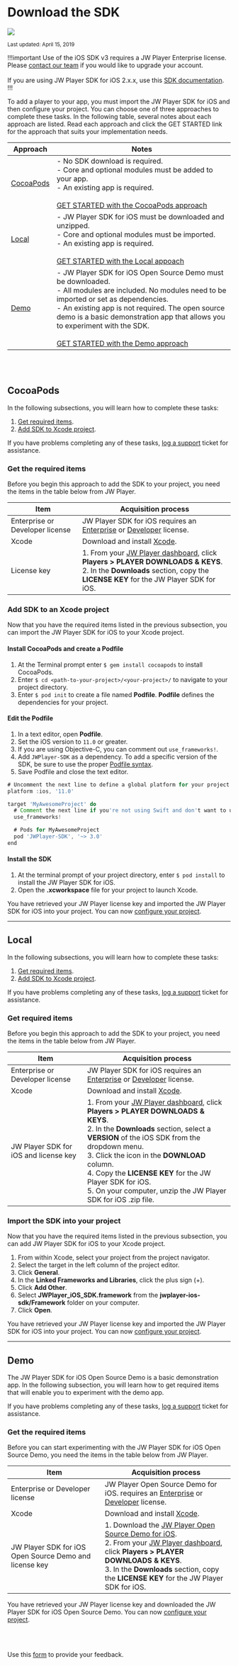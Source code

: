 # Download the SDK

<img src="https://img.shields.io/badge/SDK-iOS%20v3-0AAC29.svg?logo=apple">

<sup>Last updated: April 15, 2019</sup>

!!!important
Use of the iOS SDK v3 requires a JW Player Enterprise license. Please [contact our team](https://www.jwplayer.com/contact-us/?utm_source=developer&utm_medium=CTA&utm_campaign=player-docs) if you would like to upgrade your account.<br/><br/>
If you are using JW Player SDK for iOS 2.x.x, use this [SDK documentation](https://developer.jwplayer.com/sdk/ios/docs/v2/developer-guide/index.html).
!!!

To add a player to your app, you must import the JW Player SDK for iOS and then configure your project. You can choose one of three approaches to complete these tasks. In the following table, several notes about each approach are listed. Read each approach and click the GET STARTED link for the approach that suits your implementation needs.

|Approach|Notes|
|---|---|
|[CocoaPods](#cocoapods)|- No SDK download is required.<br/> - Core and optional modules must be added to your app.<br/>- An existing app is required.<br/><br/>[GET STARTED with the CocoaPods approach](#cocoapods)|
|[Local](#local)|- JW Player SDK for iOS must be downloaded and unzipped.<br/>- Core and optional modules must be imported.<br/>- An existing app is required.<br/><br/>[GET STARTED with the Local appoach](#local)|
|[Demo](#demo)|- JW Player SDK for iOS Open Source Demo must be downloaded.<br/>- All modules are included. No modules need to be imported or set as dependencies.<br/>- An existing app is not required. The open source demo is a basic demonstration app that allows you to experiment with the SDK.<br/><br/>[GET STARTED with the Demo approach](#demo)|

<br/><br/>
<a name="cocoapods"></a>

## CocoaPods
In the following subsections, you will learn how to complete these tasks:

1. [Get required items](#cocoapods-reqitems).
2. [Add SDK to Xcode project](#cocoapods-addsdk).

If you have problems completing any of these tasks, [log a support](https://support.jwplayer.com/submit-support-case) ticket for assistance.


<a name="cocoapods-reqitems"></a>

### Get the required items

Before you begin this approach to add the SDK to your project, you need the items in the table below from JW Player.

|Item|Acquisition process|
|---|---|
|Enterprise or Developer license|JW Player SDK for iOS requires an [Enterprise](https://www.jwplayer.com/contact-us/?utm_source=developer&utm_medium=CTA&utm_campaign=Developer%20Nav%20Upgrade) or [Developer](https://developer.jwplayer.com/sign-up/) license.|
|Xcode| Download and install <a href="https://developer.apple.com/support/xcode/" target="_blank">Xcode<a/>.|
|License key | 1. From your <a href="https://dashboard.jwplayer.com/#/welcome" target="_blank">JW Player dashboard</a>, click **Players > PLAYER DOWNLOADS & KEYS**.<br/>2. In the **Downloads** section, copy the **LICENSE KEY** for the JW Player SDK for iOS.|


<a name="cocoapods-addsdk"></a>
### Add SDK to an Xcode project

Now that you have the required items listed in the previous subsection, you can import the JW Player SDK for iOS to your Xcode project.

#### Install CocoaPods and create a Podfile

1. At the Terminal prompt enter `$ gem install cocoapods` to install CocoaPods.
2. Enter `$ cd <path-to-your-project>/<your-project>/` to navigate to your project directory. 
3. Enter `$ pod init` to create a file named **Podfile**. **Podfile** defines the dependencies for your project.


#### Edit the Podfile
1. In a text editor, open **Podfile**.
2. Set the iOS version to `11.0` or greater.
3. If you are using Objective-C, you can comment out `use_frameworks!`. 
4. Add `JWPlayer-SDK` as a dependency. To add a specific version of the SDK, be sure to use the proper <a href="https://guides.cocoapods.org/using/the-podfile.html" target="_blank">Podfile syntax</a>.
5. Save Podfile and close the text editor. 

```groovy
# Uncomment the next line to define a global platform for your project
platform :ios, '11.0'

target 'MyAwesomeProject' do
  # Comment the next line if you're not using Swift and don't want to use dynamic frameworks
  use_frameworks!

  # Pods for MyAwesomeProject
  pod 'JWPlayer-SDK', '~> 3.0'
end
```
#### Install the SDK

1. At the terminal prompt of your project directory, enter `$ pod install` to install the JW Player SDK for iOS.
2. Open the **.xcworkspace** file for your project to launch Xcode.

You have retrieved your JW Player license key and imported the JW Player SDK for iOS into your project. You can now [configure your project](../configure-your-project).

---

<a name="local"></a>

## Local

In the following subsections, you will learn how to complete these tasks:

1. [Get required items](#local-reqitems).
2. [Add SDK to Xcode project](#local-addsdk).

If you have problems completing any of these tasks, [log a support](https://support.jwplayer.com/submit-support-case) ticket for assistance.


<a name="local-reqitems"></a>

### Get required items

Before you begin this approach to add the SDK to your project, you need the items in the table below from JW Player.

|Item|Acquisition process|
|---|---|
|Enterprise or Developer license|JW Player SDK for iOS requires an [Enterprise](https://www.jwplayer.com/pricing/?utm_source=developer&utm_medium=CTA&utm_campaign=Developer%20Nav%20Upgrade) or [Developer](https://developer.jwplayer.com/sign-up/) license.|
|Xcode| Download and install <a href="https://developer.apple.com/support/xcode/" target="_blank">Xcode<a/>.|
|JW Player SDK for iOS and license key | 1. From your <a href="https://dashboard.jwplayer.com/#/welcome" target="_blank">JW Player dashboard</a>, click **Players > PLAYER DOWNLOADS & KEYS**.<br/>2. In the **Downloads** section, select a **VERSION** of the iOS SDK from the dropdown menu.<br/>3. Click the icon in the **DOWNLOAD** column.<br/>4. Copy the **LICENSE KEY** for the JW Player SDK for iOS.<br/>5. On your computer, unzip the JW Player SDK for iOS .zip file.|

<a name="local-addsdk"></a>

### Import the SDK into your project

Now that you have the required items listed in the previous subsection, you can add JW Player SDK for iOS to your Xcode project.

1. From within Xcode, select your project from the project navigator.
2. Select the target in the left column of the project editor.
3. Click **General**.
4. In the **Linked Frameworks and Libraries**, click the plus sign (+).
5. Click **Add Other**.
6. Select **JWPlayer_iOS_SDK.framework** from the **jwplayer-ios-sdk/Framework** folder on your computer.
7. Click **Open**.

You have retrieved your JW Player license key and imported the JW Player SDK for iOS into your project. You can now [configure your project](../configure-your-project).

---

<a name="demo"></a>

## Demo

The JW Player SDK for iOS Open Source Demo is a basic demonstration app. In the following subsection, you will learn how to get required items that will enable you to experiment with the demo app.

If you have problems completing any of these tasks, [log a support](https://support.jwplayer.com/submit-support-case) ticket for assistance.

### Get the required items

Before you can start experimenting with the JW Player SDK for iOS Open Source Demo, you need the items in the table below from JW Player.

|Item|Acquisition process|
|---|---|
|Enterprise or Developer license|JW Player Open Source Demo for iOS. requires an [Enterprise](https://www.jwplayer.com/pricing/?utm_source=developer&utm_medium=CTA&utm_campaign=Developer%20Nav%20Upgrade) or [Developer](https://developer.jwplayer.com/sign-up/) license.|
|Xcode| Download and install <a href="https://developer.apple.com/support/xcode/" target="_blank">Xcode<a/>.|
|JW Player SDK for iOS Open Source Demo and license key | 1. Download the <a href="https://github.com/jwplayer/jwplayer-sdk-ios-demo" target="_blank">JW Player Open Source Demo for iOS</a>. <br/>2. From your <a href="https://dashboard.jwplayer.com/#/welcome" target="_blank">JW Player dashboard</a>, click **Players > PLAYER DOWNLOADS & KEYS**.<br/>3. In the **Downloads** section, copy the **LICENSE KEY** for the JW Player SDK for iOS.|

You have retrieved your JW Player license key and downloaded the JW Player SDK for iOS Open Source Demo. You can now [configure your project](../configure-your-project).

<br/><br/>
<div id="wufoo-mff60sc1xnn4cu">
Use this <a href="https://jwplayerdocs.wufoo.com/forms/mff60sc1xnn4cu">form</a> to provide your feedback.
</div>
<script type="text/javascript">var mff60sc1xnn4cu;(function(d, t) {
var s = d.createElement(t), options = {
'userName':'jwplayerdocs',
'formHash':'mff60sc1xnn4cu',
'autoResize':true,
'height':'288',
'async':true,
'host':'wufoo.com',
'header':'show',
'ssl':true,
'defaultValues': 'field118=' + location.pathname};
s.src = ('https:' == d.location.protocol ? 'https://' : 'http://') + 'www.wufoo.com/scripts/embed/form.js';
s.onload = s.onreadystatechange = function() {
var rs = this.readyState; if (rs) if (rs != 'complete') if (rs != 'loaded') return;
try { mff60sc1xnn4cu = new WufooForm();mff60sc1xnn4cu.initialize(options);mff60sc1xnn4cu.display(); } catch (e) {}};
var scr = d.getElementsByTagName(t)[0], par = scr.parentNode; par.insertBefore(s, scr);
})(document, 'script');</script>
